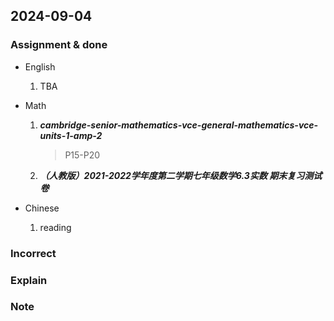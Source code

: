 ## 2024-09-04

### Assignment & done

- English
  1. TBA

- Math
  1. _**cambridge-senior-mathematics-vce-general-mathematics-vce-units-1-amp-2**_
     > P15-P20
  2. _**（人教版）2021-2022学年度第二学期七年级数学6.3实数 期末复习测试卷**_

- Chinese
  1. reading

### Incorrect

### Explain

### Note
